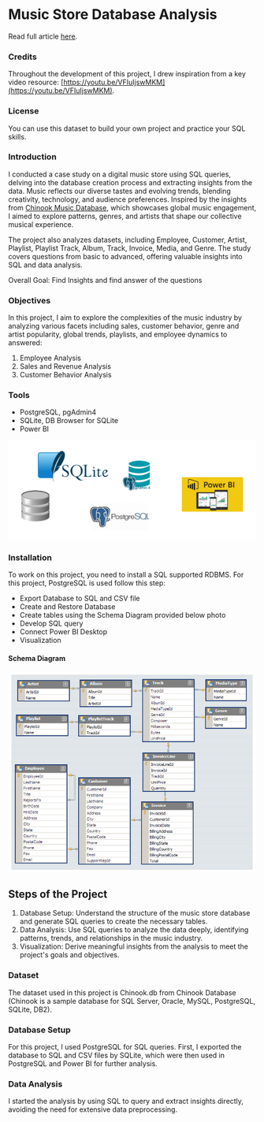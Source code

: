 
# Music Store Database Analysis

Read full article [here](https://kanangnut.github.io/Music-Store-Database-Analysis/).

### Credits
Throughout the development of this project, I drew inspiration from a key video resource: [https://youtu.be/VFIuIjswMKM](https://youtu.be/VFIuIjswMKM).

### License
You can use this dataset to build your own project and practice your SQL skills.

### Introduction
I conducted a case study on a digital music store using SQL queries, delving into the database creation process and extracting insights from the data. Music reflects our diverse tastes and evolving trends, blending creativity, technology, and audience preferences. Inspired by the insights from [Chinook Music Database](https://www.kaggle.com/datasets/samaxtech/chinook-music-store-data), which showcases global music engagement, I aimed to explore patterns, genres, and artists that shape our collective musical experience.

The project also analyzes datasets, including Employee, Customer, Artist, Playlist, Playlist Track, Album, Track, Invoice, Media, and Genre. The study covers questions from basic to advanced, offering valuable insights into SQL and data analysis.

Overall Goal: Find Insights and find answer of the questions

### Objectives
In this project, I aim to explore the complexities of the music industry by analyzing various facets including sales, customer behavior, genre and artist popularity, global trends, playlists, and employee dynamics to answered:

1. Employee Analysis
2. Sales and Revenue Analysis
3. Customer Behavior Analysis

### Tools 
- PostgreSQL, pgAdmin4
- SQLite, DB Browser for SQLite
- Power BI

![alt text](https://github.com/Kanangnut/Music-Store-Database-Analysis/blob/main/image/tools.png?raw=true)

### Installation
To work on this project, you need to install a SQL supported RDBMS. For this project, PostgreSQL is used follow this step:
- Export Database to SQL and CSV file
- Create and Restore Database
- Create tables using the Schema Diagram provided below photo
- Develop SQL query
- Connect Power BI Desktop
- Visualization

#### Schema Diagram
![alt text](https://github.com/Kanangnut/Music-Store-Database-Analysis/blob/main/image/MusicDatabaseSchema.png?raw=true)

## Steps of the Project
1. Database Setup: Understand the structure of the music store database and generate SQL queries to create the necessary tables.<br>
2. Data Analysis: Use SQL queries to analyze the data deeply, identifying patterns, trends, and relationships in the music industry.<br>
3. Visualization: Derive meaningful insights from the analysis to meet the project's goals and objectives.<br>

### Dataset
The dataset used in this project is Chinook.db from Chinook Database (Chinook is a sample database for SQL Server, Oracle, MySQL, PostgreSQL, SQLite, DB2).

### Database Setup
For this project, I used PostgreSQL for SQL queries. First, I exported the database to SQL and CSV files by SQLite, which were then used in PostgreSQL and Power BI for further analysis.

### Data Analysis
I started the analysis by using SQL to query and extract insights directly, avoiding the need for extensive data preprocessing.





















